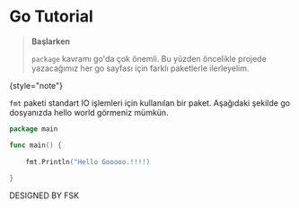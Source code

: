 # Go Tutorial

> **Başlarken**
>
> `package` kavramı go'da çok önemli. Bu yüzden öncelikle projede yazacağımız her go sayfası için farklı
> paketlerle ilerleyelim.
>
>
{style="note"}


`fmt` paketi standart IO işlemleri için kullanılan bir paket. Aşağıdaki şekilde go dosyanızda hello world görmeniz mümkün.

````Go
package main

func main() {
    
    fmt.Println("Hello Gooooo.!!!!)
	
}
````

DESIGNED BY FSK